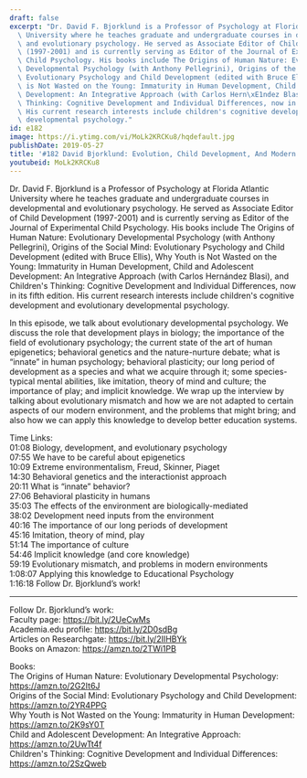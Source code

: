 ```yaml
---
draft: false
excerpt: "Dr. David F. Bjorklund is a Professor of Psychology at Florida Atlantic\
  \ University where he teaches graduate and undergraduate courses in developmental\
  \ and evolutionary psychology. He served as Associate Editor of Child Development\
  \ (1997-2001) and is currently serving as Editor of the Journal of Experimental\
  \ Child Psychology. His books include The Origins of Human Nature: Evolutionary\
  \ Developmental Psychology (with Anthony Pellegrini), Origins of the Social Mind:\
  \ Evolutionary Psychology and Child Development (edited with Bruce Ellis), Why Youth\
  \ is Not Wasted on the Young: Immaturity in Human Development, Child and Adolescent\
  \ Development: An Integrative Approach (with Carlos Hern\xE1ndez Blasi), and Children's\
  \ Thinking: Cognitive Development and Individual Differences, now in its fifth edition.\
  \ His current research interests include children's cognitive development and evolutionary\
  \ developmental psychology."
id: e182
image: https://i.ytimg.com/vi/MoLk2KRCKu8/hqdefault.jpg
publishDate: 2019-05-27
title: '#182 David Bjorklund: Evolution, Child Development, And Modern Environments'
youtubeid: MoLk2KRCKu8
---
```

Dr. David F. Bjorklund is a Professor of Psychology at Florida Atlantic University where he teaches graduate and undergraduate courses in developmental and evolutionary psychology. He served as Associate Editor of Child Development (1997-2001) and is currently serving as Editor of the Journal of Experimental Child Psychology. His books include The Origins of Human Nature: Evolutionary Developmental Psychology (with Anthony Pellegrini), Origins of the Social Mind: Evolutionary Psychology and Child Development (edited with Bruce Ellis), Why Youth is Not Wasted on the Young: Immaturity in Human Development, Child and Adolescent Development: An Integrative Approach (with Carlos Hernández Blasi), and Children's Thinking: Cognitive Development and Individual Differences, now in its fifth edition. His current research interests include children's cognitive development and evolutionary developmental psychology.

In this episode, we talk about evolutionary developmental psychology. We discuss the role that development plays in biology; the importance of the field of evolutionary psychology; the current state of the art of human epigenetics; behavioral genetics and the nature-nurture debate; what is “innate” in human psychology; behavioral plasticity; our long period of development as a species and what we acquire through it; some species-typical mental abilities, like imitation, theory of mind and culture; the importance of play; and implicit knowledge. We wrap up the interview by talking about evolutionary mismatch and how we are not adapted to certain aspects of our modern environment, and the problems that might bring; and also how we can apply this knowledge to develop better education systems. 

Time Links:  
01:08  Biology, development, and evolutionary psychology  
07:55  We have to be careful about epigenetics                                  
10:09  Extreme environmentalism, Freud, Skinner, Piaget                                    
14:30  Behavioral genetics and the interactionist approach                                       
20:11  What is “innate” behavior?                                 
27:06  Behavioral plasticity in humans                             
35:03  The effects of the environment are biologically-mediated                      
38:02  Development need inputs from the environment             
40:16  The importance of our long periods of development    
45:16  Imitation, theory of mind, play  
51:14  The importance of culture  
54:46  Implicit knowledge (and core knowledge)  
59:19  Evolutionary mismatch, and problems in modern environments  
1:08:07  Applying this knowledge to Educational Psychology  
1:16:18  Follow Dr. Bjorklund’s work!

---

Follow Dr. Bjorklund’s work:  
Faculty page: https://bit.ly/2UeCwMs  
Academia.edu profile: https://bit.ly/2D0sdBg  
Articles on Researchgate: https://bit.ly/2IIHBYk  
Books on Amazon: https://amzn.to/2TWi1PB

Books:  
The Origins of Human Nature: Evolutionary Developmental Psychology: https://amzn.to/2G2It6J  
Origins of the Social Mind: Evolutionary Psychology and Child Development: https://amzn.to/2YR4PPG  
Why Youth is Not Wasted on the Young: Immaturity in Human Development: https://amzn.to/2K9sY0T  
Child and Adolescent Development: An Integrative Approach: https://amzn.to/2UwTt4f  
Children's Thinking: Cognitive Development and Individual Differences: https://amzn.to/2SzQweb
